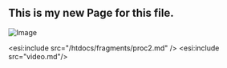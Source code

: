 ## This is my new Page for this file.

![Image](/content/dam/help/photoeditor.jpg)

<esi:include src="/htdocs/fragments/proc2.md" />
<esi:include src="video.md"/>